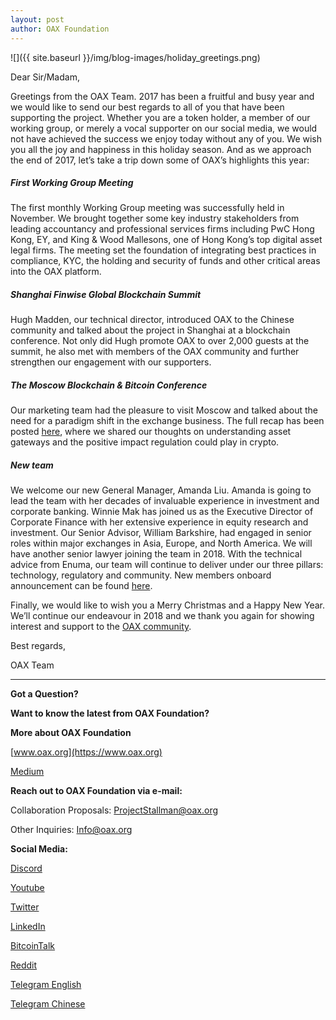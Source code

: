 ```yaml
---
layout: post
author: OAX Foundation
---
```


![]({{ site.baseurl }}/img/blog-images/holiday_greetings.png)

Dear Sir/Madam,

Greetings from the OAX Team. 2017 has been a fruitful and busy year and we would like to send our best regards to all of you that have been supporting the project. Whether you are a token holder, a member of our working group, or merely a vocal supporter on our social media, we would not have achieved the success we enjoy today without any of you. We wish you all the joy and happiness in this holiday season. And as we approach the end of 2017, let’s take a trip down some of OAX’s highlights this year:

##### First Working Group Meeting
The first monthly Working Group meeting was successfully held in November. We brought together some key industry stakeholders from leading accountancy and professional services firms including PwC Hong Kong, EY, and King & Wood Mallesons, one of Hong Kong’s top digital asset legal firms. The meeting set the foundation of integrating best practices in compliance, KYC, the holding and security of funds and other critical areas into the OAX platform.

##### Shanghai Finwise Global Blockchain Summit
Hugh Madden, our technical director, introduced OAX to the Chinese community and talked about the project in Shanghai at a blockchain conference. Not only did Hugh promote OAX to over 2,000 guests at the summit, he also met with members of the OAX community and further strengthen our engagement with our supporters.

##### The Moscow Blockchain & Bitcoin Conference
Our marketing team had the pleasure to visit Moscow and talked about the need for a paradigm shift in the exchange business. The full recap has been posted [here](https://medium.com/@OAX_Foundation/moscow-blockchain-recap-1f9b14a8becf), where we shared our thoughts on understanding asset gateways and the positive impact regulation could play in crypto.

##### New team
We welcome our new General Manager, Amanda Liu. Amanda is going to lead the team with her decades of invaluable experience in investment and corporate banking. Winnie Mak has joined us as the Executive Director of Corporate Finance with her extensive experience in equity research and investment. Our Senior Advisor, William Barkshire, had engaged in senior roles within major exchanges in Asia, Europe, and North America. We will have another senior lawyer joining the team in 2018. With the technical advice from Enuma, our team will continue to deliver under our three pillars: technology, regulatory and community. New members onboard announcement can be found [here](https://medium.com/@OAX_Foundation/moscow-blockchain-recap-1f9b14a8becf).

Finally, we would like to wish you a Merry Christmas and a Happy New Year. We’ll continue our endeavour in 2018 and we thank you again for showing interest and support to the [OAX community](https://medium.com/@OAX_Foundation/moscow-blockchain-recap-1f9b14a8becf).

Best regards,

OAX Team

---

**Got a Question?**

**Want to know the latest from OAX Foundation?**

**More about OAX Foundation**

[www.oax.org](https://www.oax.org)

[Medium](https://medium.com/@OAX_Foundation)  
  

**Reach out to OAX Foundation via e-mail:**

Collaboration Proposals: [ProjectStallman@oax.org](ProjectStallman@oax.org)

Other Inquiries: [Info@oax.org](Info@oax.org)

**Social Media:**

[Discord](https://discordapp.com/invite/ZH5YHkb)

[Youtube](https://bit.ly/2Bvsk73)

[Twitter](https://twitter.com/OAX_Foundation)

[LinkedIn](https://www.linkedin.com/company/oax-foundation/)

[BitcoinTalk](http://bitcointalk.org/index.php?topic=1943946)

[Reddit](https://www.reddit.com/r/OpenANX/)

[Telegram English](https://t.me/openanxteam)

[Telegram Chinese](https://t.me/oax_cn)